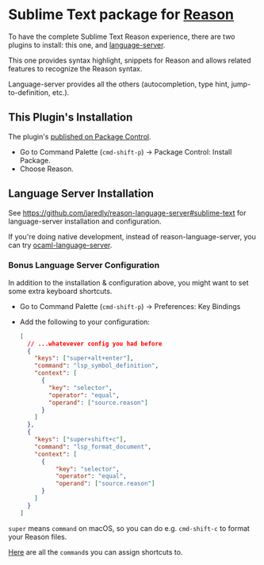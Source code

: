 # Sublime Text package for [Reason](https://github.com/facebook/reason)

To have the complete Sublime Text Reason experience, there are two plugins to install: this one, and [language-server](https://github.com/jaredly/reason-language-server).

This one provides syntax highlight, snippets for Reason and allows related features to recognize the Reason syntax.

Language-server provides all the others (autocompletion, type hint, jump-to-definition, etc.).

## This Plugin's Installation

The plugin's [published on Package Control](https://packagecontrol.io/packages/Reason).

- Go to Command Palette (`cmd-shift-p`) -> Package Control: Install Package.
- Choose Reason.

## Language Server Installation

See https://github.com/jaredly/reason-language-server#sublime-text for language-server installation and configuration.

If you're doing native development, instead of reason-language-server, you can try [ocaml-language-server](https://github.com/freebroccolo/ocaml-language-server#installation-1).

### Bonus Language Server Configuration

In addition to the installation & configuration above, you might want to set some extra keyboard shortcuts.

- Go to Command Palette (`cmd-shift-p`) -> Preferences: Key Bindings
- Add the following to your configuration:

  ```json
  [
    // ...whatevever config you had before
    {
      "keys": ["super+alt+enter"],
      "command": "lsp_symbol_definition",
      "context": [
        {
          "key": "selector",
          "operator": "equal",
          "operand": ["source.reason"]
        }
      ]
    },
    {
      "keys": ["super+shift+c"],
      "command": "lsp_format_document",
      "context": [
        {
            "key": "selector",
            "operator": "equal",
            "operand": ["source.reason"]
        }
      ]
    }
  ]
  ```

`super` means `command` on macOS, so you can do e.g. `cmd-shift-c` to format your Reason files.

[Here](https://github.com/tomv564/LSP/blob/master/Menus/Context.sublime-menu) are all the `command`s you can assign shortcuts to.
